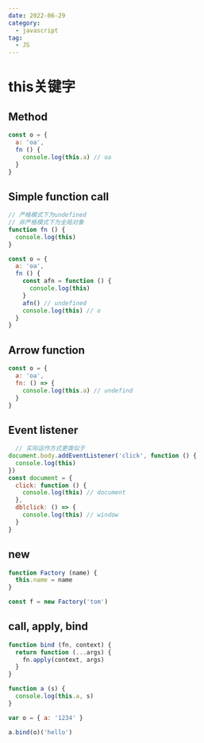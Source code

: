 ```yaml
---
date: 2022-06-29
category:
  - javascript
tag:
  - JS
---
```


# this关键字

## Method

```js
const o = {
  a: 'oa',
  fn () {
    console.log(this.a) // oa
  }
}
```

## Simple function call

```js
// 严格模式下为undefined
// 非严格模式下为全局对象
function fn () {
  console.log(this)
}

const o = {
  a: 'oa',
  fn () {
    const afn = function () {
      console.log(this)
    }
    afn() // undefined
    console.log(this) // o
  }
}
```

## Arrow function

```js
const o = {
  a: 'oa',
  fn: () => {
    console.log(this.a) // undefind
  }
}
```

## Event listener

```js
  // 实际运作方式更类似于
document.body.addEventListener('click', function () {
  console.log(this)
})
const document = {
  click: function () {
    console.log(this) // document
  },
  dblclick: () => {
    console.log(this) // window
  }
}
```

## new

```js
function Factory (name) {
  this.name = name
}

const f = new Factory('tom')
```

## call, apply, bind

```js
function bind (fn, context) {
  return function (...args) {
    fn.apply(context, args)
  }
}

function a (s) {
  console.log(this.a, s)
}

var o = { a: '1234' }

a.bind(o)('hello')
```
